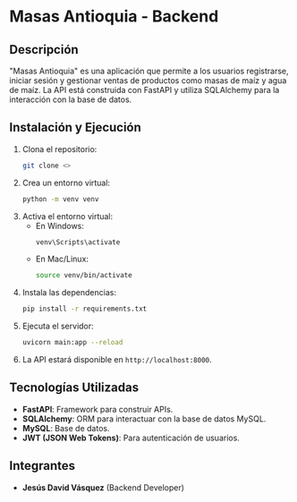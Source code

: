 # Masas Antioquia - Backend

## Descripción
"Masas Antioquia" es una aplicación que permite a los usuarios registrarse, iniciar sesión y gestionar ventas de productos como masas de maíz y agua de maíz. La API está construida con FastAPI y utiliza SQLAlchemy para la interacción con la base de datos.

## Instalación y Ejecución

1. Clona el repositorio:
   ```bash
   git clone <>
   ```
2. Crea un entorno virtual:
   ```bash
   python -m venv venv
   ```
3. Activa el entorno virtual:
   - En Windows:
     ```bash
     venv\Scripts\activate
     ```
   - En Mac/Linux:
     ```bash
     source venv/bin/activate
     ```
4. Instala las dependencias:
   ```bash
   pip install -r requirements.txt
   ```
5. Ejecuta el servidor:
   ```bash
   uvicorn main:app --reload
   ```
6. La API estará disponible en `http://localhost:8000`.

## Tecnologías Utilizadas
- **FastAPI**: Framework para construir APIs.
- **SQLAlchemy**: ORM para interactuar con la base de datos MySQL.
- **MySQL**: Base de datos.
- **JWT (JSON Web Tokens)**: Para autenticación de usuarios.

## Integrantes
- **Jesús David Vásquez** (Backend Developer)


